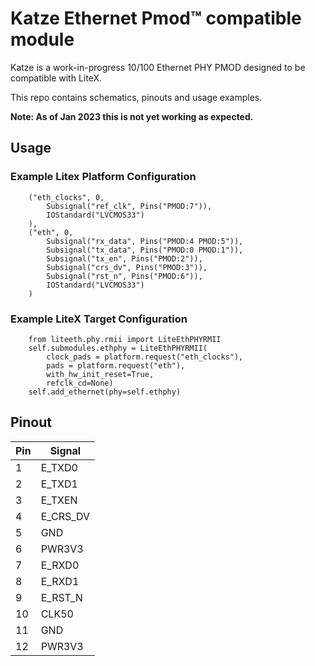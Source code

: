# Katze Ethernet Pmod&trade; compatible module

Katze is a work-in-progress 10/100 Ethernet PHY PMOD designed to be compatible with LiteX.

This repo contains schematics, pinouts and usage examples.

**Note: As of Jan 2023 this is not yet working as expected.**

## Usage

### Example Litex Platform Configuration

```
	("eth_clocks", 0,
		Subsignal("ref_clk", Pins("PMOD:7")),
		IOStandard("LVCMOS33")
	),
	("eth", 0,
		Subsignal("rx_data", Pins("PMOD:4 PMOD:5")),
		Subsignal("tx_data", Pins("PMOD:0 PMOD:1")),
		Subsignal("tx_en", Pins("PMOD:2")),
		Subsignal("crs_dv", Pins("PMOD:3")),
		Subsignal("rst_n", Pins("PMOD:6")),
		IOStandard("LVCMOS33")
	)
```

### Example LiteX Target Configuration

```
	from liteeth.phy.rmii import LiteEthPHYRMII
	self.submodules.ethphy = LiteEthPHYRMII(
		clock_pads = platform.request("eth_clocks"),
		pads = platform.request("eth"),
		with_hw_init_reset=True,
		refclk_cd=None)
	self.add_ethernet(phy=self.ethphy)
```

## Pinout

| Pin | Signal |
| --- | ------ |
| 1 | E\_TXD0 |
| 2 | E\_TXD1 |
| 3 | E\_TXEN |
| 4 | E\_CRS\_DV |
| 5 | GND |
| 6 | PWR3V3 |
| 7 | E\_RXD0 |
| 8 | E\_RXD1 |
| 9 | E\_RST\_N |
| 10 | CLK50 |
| 11 | GND |
| 12 | PWR3V3 |
